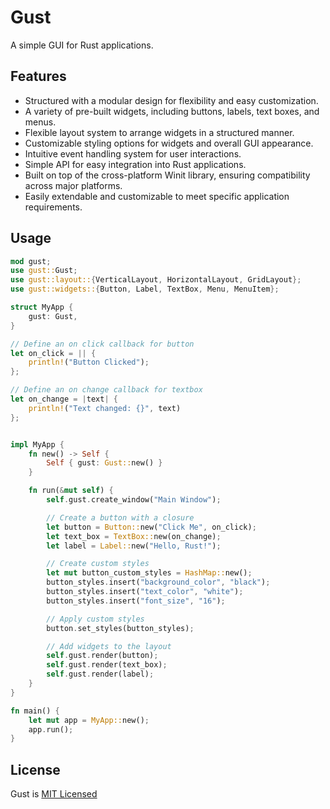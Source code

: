 # Gust

A simple GUI for Rust applications.

## Features

- Structured with a modular design for flexibility and easy customization.
- A variety of pre-built widgets, including buttons, labels, text boxes, and menus.
- Flexible layout system to arrange widgets in a structured manner.
- Customizable styling options for widgets and overall GUI appearance.
- Intuitive event handling system for user interactions.
- Simple API for easy integration into Rust applications.
- Built on top of the cross-platform Winit library, ensuring compatibility across major platforms.
- Easily extendable and customizable to meet specific application requirements.


## Usage

```rust
mod gust;
use gust::Gust;
use gust::layout::{VerticalLayout, HorizontalLayout, GridLayout};
use gust::widgets::{Button, Label, TextBox, Menu, MenuItem};

struct MyApp {
    gust: Gust,
}

// Define an on click callback for button
let on_click = || {
    println!("Button Clicked");
};

// Define an on change callback for textbox
let on_change = |text| {
    println!("Text changed: {}", text)
};


impl MyApp {
    fn new() -> Self {
        Self { gust: Gust::new() }
    }

    fn run(&mut self) {
        self.gust.create_window("Main Window");

        // Create a button with a closure
        let button = Button::new("Click Me", on_click);
        let text_box = TextBox::new(on_change);
        let label = Label::new("Hello, Rust!");

        // Create custom styles
        let mut button_custom_styles = HashMap::new();
        button_styles.insert("background_color", "black");
        button_styles.insert("text_color", "white");
        button_styles.insert("font_size", "16");

        // Apply custom styles
        button.set_styles(button_styles);

        // Add widgets to the layout
        self.gust.render(button);
        self.gust.render(text_box);
        self.gust.render(label);
    }
}

fn main() {
    let mut app = MyApp::new();
    app.run();
}
```

## License
Gust is [MIT Licensed](https://github.com/sswahn/gust/blob/main/LICENSE)

